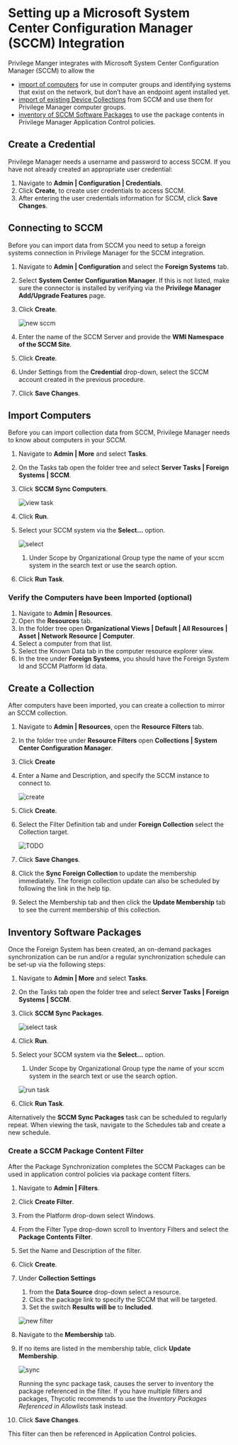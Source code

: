 [title]: # (SCCM)
[tags]: # (integration)
[priority]: # (4)
# Setting up a Microsoft System Center Configuration Manager (SCCM) Integration

Privilege Manger integrates with Microsoft System Center Configuration Manager (SCCM) to allow the

* [import of computers](#import-computers) for use in computer groups and identifying systems that exist on the network, but don’t have an endpoint agent installed yet.
* [import of existing Device Collections](#create-a-collection) from SCCM and use them for Privilege Manager computer groups.
* [inventory of SCCM Software Packages](#inventory-software-packages) to use the package contents in Privilege Manager Application Control policies.

## Create a Credential

Privilege Manager needs a username and password to access SCCM.  If you have not already created an appropriate user credential:

1. Navigate to __Admin | Configuration | Credentials__.
1. Click __Create__, to create user credentials to access SCCM.
1. After entering the user credentials information for SCCM, click __Save Changes__.

## Connecting to SCCM

Before you can import data from SCCM you need to setup a foreign systems connection in Privilege Manager for the SCCM integration.

1. Navigate to __Admin | Configuration__ and select the __Foreign Systems__ tab.
1. Select __System Center Configuration Manager__. If this is not listed, make sure the connector is installed by verifying via the __Privilege Manager Add/Upgrade Features__ page.
1. Click __Create__.

   ![new sccm](images/sccm/sccm-new.png "Add SCCM Foreign System information")
1. Enter the name of the SCCM Server and provide the __WMI Namespace of the SCCM Site__.
1. Click __Create__.
1. Under Settings from the __Credential__ drop-down, select the SCCM account created in the previous procedure.
1. Click __Save Changes__.

## Import Computers

Before you can import collection data from SCCM, Privilege Manager needs to know about computers in your SCCM.

1. Navigate to __Admin | More__ and select __Tasks__.
1. On the Tasks tab open the folder tree and select __Server Tasks | Foreign Systems | SCCM__.
1. Click __SCCM Sync Computers__.  

   ![view task](images/sccm/sccm-task-run.png "Synchronize Computers Task")
1. Click __Run__.
1. Select your SCCM system via the __Select...__ option.

   ![select](images/sccm/sccm-task-run-select.png "Select the resource")
   1. Under Scope by Organizational Group type the name of your sccm system in the search text or use the search option.
1. Click __Run Task__.

### Verify the Computers have been Imported (optional)

1. Navigate to __Admin | Resources__.
1. Open the __Resources__ tab.
1. In the folder tree open __Organizational Views | Default | All Resources | Asset | Network Resource | Computer__.
1. Select a computer from that list.
1. Select the Known Data tab in the computer resource explorer view.
1. In the tree under __Foreign Systems__, you should have the Foreign System Id and SCCM Platform Id data.

## Create a Collection

After computers have been imported, you can create a collection to mirror an SCCM collection.

1. Navigate to __Admin | Resources__, open the __Resource Filters__ tab.
1. In the folder tree under __Resource Filters__ open __Collections | System Center Configuration Manager__.
1. Click __Create__
1. Enter a Name and Description, and specify the SCCM instance to connect to.

   ![create](images/sccm/create-collection-1.png "Add New SCCM Collection")
1. Click __Create__.
1. Select the Filter Definition tab and under __Foreign Collection__ select the Collection target.

   ![TODO](images/sccm/target-collection.png "Associate the Foreign Collection target")
1. Click __Save Changes__.
1. Click the __Sync Foreign Collection__ to update the membership immediately. The foreign collection update can also be scheduled by following the link in the help tip.
1. Select the Membership tab and then click the __Update Membership__ tab to see the current membership of this collection.

## Inventory Software Packages

Once the Foreign System has been created, an on-demand packages synchronization can be run and/or a regular synchronization schedule can be set-up via the following steps:

1. Navigate to __Admin | More__ and select __Tasks__.
1. On the Tasks tab open the folder tree and select __Server Tasks | Foreign Systems | SCCM__.
1. Click __SCCM Sync Packages__.  

   ![select task](images/sccm/sccm-task-run-packages.png "Sync Foreign Collection")
1. Click __Run__.
1. Select your SCCM system via the __Select...__ option.
   1. Under Scope by Organizational Group type the name of your sccm system in the search text or use the search option.

   ![run task](images/sccm/sccm-task-run-packages-select.png "Run customized task")
1. Click __Run Task__.

Alternatively the __SCCM Sync Packages__ task can be scheduled to regularly repeat. When viewing the task, navigate to the Schedules tab and create a new schedule.

### Create a SCCM Package Content Filter

After the Package Synchronization completes the SCCM Packages can be used in application control policies via package content filters.

1. Navigate to __Admin | Filters__.
1. Click __Create Filter__.
1. From the Platform drop-down select Windows.
1. From the Filter Type drop-down scroll to Inventory Filters and select the __Package Contents Filter__.
1. Set the Name and Description of the filter.
1. Click __Create__.
1. Under __Collection Settings__
   1. from the __Data Source__ drop-down select a resource.
   1. Click the package link to specify the SCCM that will be targeted.
   1. Set the switch __Results will be__ to __Included__.

    ![new filter](images/sccm/package-contents-filter.png "New Package Content Filter")
1. Navigate to the __Membership__ tab.
1. If no items are listed in the membership table, click __Update Membership__.

    ![sync](images/sccm/package-contents-filter-sync.png "Update Membership")

    Running the sync package task, causes the server to inventory the package referenced in the filter. If you have multiple filters and packages, Thycotic recommends to use the _Inventory Packages Referenced in Allowlists_ task instead.
1. Click __Save Changes__.

This filter can then be referenced in Application Control policies.

